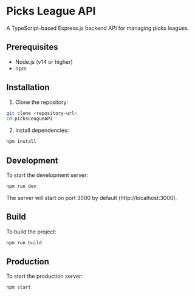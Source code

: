 # Picks League API

A TypeScript-based Express.js backend API for managing picks leagues.

## Prerequisites

- Node.js (v14 or higher)
- npm

## Installation

1. Clone the repository:
```bash
git clone <repository-url>
cd picksLeagueAPI
```

2. Install dependencies:
```bash
npm install
```

## Development

To start the development server:
```bash
npm run dev
```

The server will start on port 3000 by default (http://localhost:3000).

## Build

To build the project:
```bash
npm run build
```

## Production

To start the production server:
```bash
npm start
```

